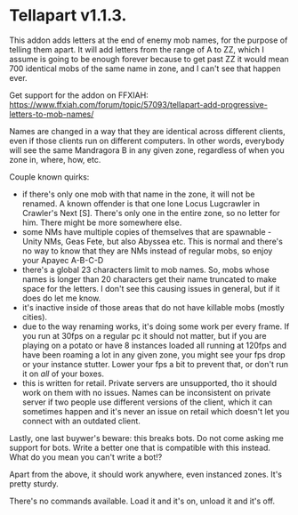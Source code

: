 # Tellapart v1.1.3.

This addon adds letters at the end of enemy mob names, for the purpose of telling them apart. It will add letters from the range of A to ZZ, which I assume is going to be enough forever because to get past ZZ it would mean 700 identical mobs of the same name in zone, and I can't see that happen ever.  

Get support for the addon on FFXIAH:  
https://www.ffxiah.com/forum/topic/57093/tellapart-add-progressive-letters-to-mob-names/  

Names are changed in a way that they are identical across different clients, even if those clients run on different computers. In other words, everybody will see the same Mandragora B in any given zone, regardless of when you zone in, where, how, etc.  

Couple known quirks:  
- if there's only one mob with that name in the zone, it will not be renamed. A known offender is that one lone Locus Lugcrawler in Crawler's Next [S]. There's only one in the entire zone, so no letter for him. There might be more somewhere else.  
- some NMs have multiple copies of themselves that are spawnable - Unity NMs, Geas Fete, but also Abyssea etc. This is normal and there's no way to know that they are NMs instead of regular mobs, so enjoy your Apayec A-B-C-D  
- there's a global 23 characters limit to mob names. So, mobs whose names is longer than 20 characters get their name truncated to make space for the letters. I don't see this causing issues in general, but if it does do let me know.  
- it's inactive inside of those areas that do not have killable mobs (mostly cities).
- due to the way renaming works, it's doing some work per every frame. If you run at 30fps on a regular pc it should not matter, but if you are playing on a potato or have 8 instances loaded all running at 120fps and have been roaming a lot in any given zone, you might see your fps drop or your instance stutter. Lower your fps a bit to prevent that, or don't run it on *all* of your boxes.  
- this is written for retail. Private servers are unsupported, tho it should work on them with no issues. Names can be inconsistent on private server if two people use different versions of the client, which it can sometimes happen and it's never an issue on retail which doesn't let you connect with an outdated client.  

Lastly, one last buywer's beware: this breaks bots. Do not come asking me support for bots. Write a better one that is compatible with this instead. What do you mean you can't write a bot!?  

Apart from the above, it should work anywhere, even instanced zones. It's pretty sturdy.  

There's no commands available. Load it and it's on, unload it and it's off.  
